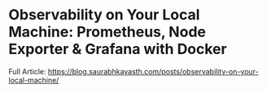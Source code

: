 # Observability on Your Local Machine: Prometheus, Node Exporter & Grafana with Docker

Full Article: https://blog.saurabhkayasth.com/posts/observability-on-your-local-machine/